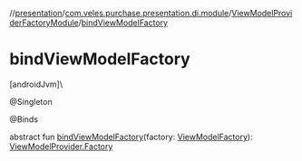 //[presentation](../../../index.md)/[com.veles.purchase.presentation.di.module](../index.md)/[ViewModelProviderFactoryModule](index.md)/[bindViewModelFactory](bind-view-model-factory.md)

# bindViewModelFactory

[androidJvm]\

@Singleton

@Binds

abstract fun [bindViewModelFactory](bind-view-model-factory.md)(factory: [ViewModelFactory](../../com.veles.purchase.presentation.base.mvvm.viewmodel/-view-model-factory/index.md)): [ViewModelProvider.Factory](https://developer.android.com/reference/kotlin/androidx/lifecycle/ViewModelProvider.Factory.html)

